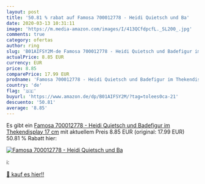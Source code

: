 ```yaml
---
layout: post
title: '50.81 % rabat auf Famosa 700012778 - Heidi Quietsch und Ba'
date: 2020-03-13 10:31:11
image: 'https://m.media-amazon.com/images/I/413QCfdpcfL._SL200_.jpg'
comments: true
category: ofertas
author: ring
slug: 'B01AIFSY2M-de Famosa 700012778 - Heidi Quietsch und Badefigur im Thekendisplay  17 cm'
actualPrice: 8.85 EUR
currency: EUR
price: 8.85
comparePrice: 17.99 EUR
prodname: 'Famosa 700012778 - Heidi Quietsch und Badefigur im Thekendisplay  17 cm'
country: 'de'
flag: '🇩🇪'
buyurl: 'https://www.amazon.de/dp/B01AIFSY2M/?tag=tolees0ca-21'
descuento: '50.81'
average: '8.85'
---
```


Es gibt ein [Famosa 700012778 - Heidi Quietsch und Badefigur im Thekendisplay  17 cm](https://www.amazon.de/dp/B01AIFSY2M/?tag=tolees0ca-21) mit aktuellem Preis 8.85 EUR (original: 17.99 EUR) 50.81 % Rabatt hier:

[![Famosa 700012778 - Heidi Quietsch und Ba](https://m.media-amazon.com/images/I/413QCfdpcfL._SL200_.jpg)](https://www.amazon.de/dp/B01AIFSY2M/?tag=tolees0ca-21)

ℹ️:


[🛒 kauf es hier!!](https://www.amazon.de/dp/B01AIFSY2M/?tag=tolees0ca-21)
